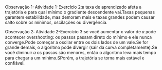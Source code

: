 Observação 1: Atividade 1-Exercício 2:a taxa de aprendizado afeta a trajetória e para qual mínimo o gradiente descendente vai.Taxas pequenas garantem estabilidade, mas demoram mais e taxas grandes podem causar salto sobre os mínimos, oscilações ou divergência.

Observação 2: Atividade 2-Exercício 3:se você aumentar o valor de 𝛼 pode acontecer overshooting: os passos passam direto do mínimo e ele nunca converge.Pode começar a oscilar entre os dois lados de um vale.Se for grande demais, o algoritmo pode divergir (sair da curva completamente).Se você diminuir 𝛼 os passos são menores, então o algoritmo leva mais tempo para chegar a um mínimo.SPorém, a trajetória se torna mais estável e confiável.
